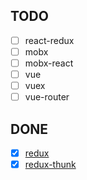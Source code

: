 ## TODO

+ [ ] react-redux
+ [ ] mobx
+ [ ] mobx-react
+ [ ] vue
+ [ ] vuex
+ [ ] vue-router

## DONE

+ [x] [redux](https://github.com/reduxjs/redux)
+ [x] [redux-thunk](https://github.com/reduxjs/redux-thunk)
